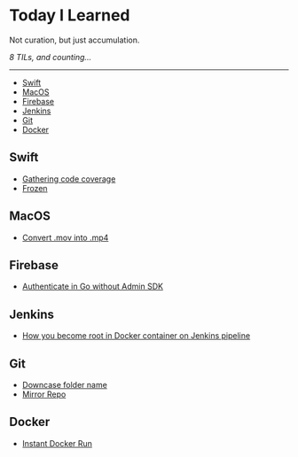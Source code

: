 Today I Learned
==================

Not curation, but just accumulation.

*8 TILs, and counting...*

---

- [Swift](#Swift)
- [MacOS](#MacOS)
- [Firebase](#Firebase)
- [Jenkins](#Jenkins)
- [Git](#Git)
- [Docker](#Docker)

## Swift

- [Gathering code coverage](/swift/gathering-test-coverage.md)
- [Frozen](/swift/frozen.md)

## MacOS

- [Convert .mov into .mp4](/macos/convert-mov-into-mp4.md)

## Firebase

- [Authenticate in Go without Admin SDK](/firebase/authenticate-in-go-without-adminsdk.md)

## Jenkins

- [How you become root in Docker container on Jenkins pipeline](/jenkins/how-you-become-root-in-docker-container.md)


## Git

- [Downcase folder name](git/downcase-folder-name.md)
- [Mirror Repo](git/mirror-repo.md)

## Docker

- [Instant Docker Run](docker/instant-docker-run.md)
